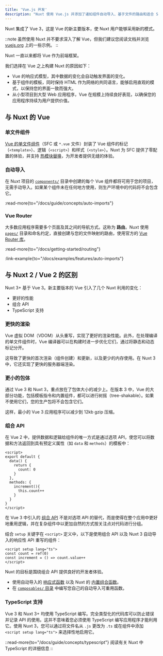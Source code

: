 ```yaml
---
title: 'Vue.js 开发'
description: "Nuxt 使用 Vue.js 并添加了诸如组件自动导入、基于文件的路由和适合 SSR 的组合功能等特性。"
---
```


Nuxt 集成了 Vue 3，这是 Vue 的新主要版本，使 Nuxt 用户能够采用新的模式。

::note
虽然使用 Nuxt 并不要求深入了解 Vue，但我们建议您阅读文档并浏览 [vuejs.org](https://vue.zhcndoc.com) 上的一些示例。
::

Nuxt 一直以来都将 Vue 作为前端框架。

我们选择在 Vue 之上构建 Nuxt 的原因如下：

- Vue 的响应式模型，其中数据的变化会自动触发界面的变化。
- 基于组件的模板，同时保持 HTML 作为网络的共同语言，能够启用直观的模式，以保持您的界面一致而强大。
- 从小型项目到大型 Web 应用程序，Vue 在规模上持续良好表现，以确保您的应用程序持续为用户提供价值。

## 与 Nuxt 的 Vue

### 单文件组件

[Vue 的单文件组件](https://vue.zhcndoc.com/guide/scaling-up/sfc.html)（SFC 或 `*.vue` 文件）封装了 Vue 组件的标记（`<template>`）、逻辑（`<script>`）和样式（`<style>`）。Nuxt 为 SFC 提供了零配置的体验，并支持 [热模块替换](https://vite.zhcndoc.com/guide/features.html#hot-module-replacement)，为开发者提供无缝的体验。

### 自动导入

在 Nuxt 项目的 [`components/`](/docs/guide/directory-structure/components) 目录中创建的每个 Vue 组件都将可用于您的项目，无需手动导入。如果某个组件未在任何地方使用，则生产环境中的代码将不会包含它。

:read-more{to="/docs/guide/concepts/auto-imports"}

### Vue Router

大多数应用程序需要多个页面及其之间的导航方式。这称为 **路由**。Nuxt 使用 [`pages/`](/docs/guide/directory-structure/pages) 目录和命名约定，直接创建与您的文件映射的路由，使用官方的 [Vue Router 库](https://router.vuejs.org)。

:read-more{to="/docs/getting-started/routing"}

:link-example{to="/docs/examples/features/auto-imports"}

## 与 Nuxt 2 / Vue 2 的区别

Nuxt 3+ 基于 Vue 3。新主要版本的 Vue 引入了几个 Nuxt 利用的变化：

- 更好的性能
- 组合 API
- TypeScript 支持

### 更快的渲染

Vue 虚拟 DOM（VDOM）从头重写，实现了更好的渲染性能。此外，在处理编译的单文件组件时，Vue 编译器可以在构建时进一步优化它们，通过将静态和动态标记分开。

这导致了更快的首次渲染（组件创建）和更新，以及更少的内存使用。在 Nuxt 3 中，它还实现了更快的服务器端渲染。

### 更小的包体

通过 Vue 3 和 Nuxt 3，重点放在了包体大小的减少上。在版本 3 中，Vue 的大部分功能，包括模板指令和内置组件，都可以进行树摇（tree-shakable）。如果不使用它们，您的生产包将不会包含它们。

这样，最小的 Vue 3 应用程序可以减少到 12kb gzip 压缩。

### 组合 API

在 Vue 2 中，提供数据和逻辑给组件的唯一方式是通过选项 API，使您可以将数据和方法返回到具有预定义属性（如 `data` 和 `methods`）的模板中：

```vue twoslash
<script>
export default {
  data() {
    return {
      count: 0
    }
  },
  methods: {
    increment(){
      this.count++
    }
  }
}
</script>
```

在 Vue 3 中引入的 [组合 API](https://vue.zhcndoc.com/guide/extras/composition-api-faq.html) 不是对选项 API 的替代，而是使得在整个应用中更好地重用逻辑，并在复杂组件中以更加自然的方式按关注点对代码进行分组。

结合 `setup` 关键字在 `<script>` 定义中，以下是使用组合 API 以及 Nuxt 3 自动导入的响应性 API 重写的组件：

```vue twoslash [components/Counter.vue]
<script setup lang="ts">
const count = ref(0)
const increment = () => count.value++
</script>
```

Nuxt 的目标是围绕组合 API 提供良好的开发者体验。

- 使用自动导入的 [响应式函数](https://vue.zhcndoc.com/api/reactivity-core.html) 以及 Nuxt 的 [内置组合函数](/docs/api/composables/use-async-data)。
- 在 [`composables/` 目录](/docs/guide/directory-structure/composables) 中编写您自己的自动导入可重用函数。

### TypeScript 支持

Vue 3 和 Nuxt 3+ 均使用 TypeScript 编写。完全类型化的代码库可以防止错误并记录 API 的使用。这并不意味着您必须使用 TypeScript 编写应用程序才能利用它。使用 Nuxt 3，您可以通过将文件名从 `.js` 更改为 `.ts` 或在组件中添加 `<script setup lang="ts">` 来选择性地启用它。

::read-more{to="/docs/guide/concepts/typescript"}
阅读有关 Nuxt 中 TypeScript 的详细信息
::
